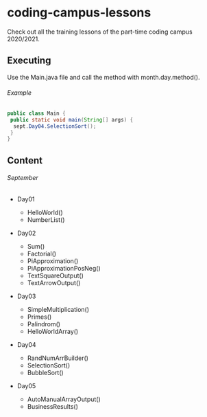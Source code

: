 # coding-campus-lessons
Check out all the training lessons of the part-time coding campus 2020/2021.

## Executing
Use the Main.java file and call the method with month.day.method().

###### Example
```java
public class Main {
 public static void main(String[] args) {
  sept.Day04.SelectionSort();
 }
}
```

## Content

###### September
* Day01
  * HelloWorld()
  * NumberList()

* Day02
  * Sum()
  * Factorial()
  * PiApproximation()
  * PiApproximationPosNeg()
  * TextSquareOutput()
  * TextArrowOutput()

* Day03
  * SimpleMultiplication()
  * Primes()
  * Palindrom()
  * HelloWorldArray()

* Day04
  * RandNumArrBuilder()
  * SelectionSort()
  * BubbleSort()

* Day05
  * AutoManualArrayOutput()
  * BusinessResults()
